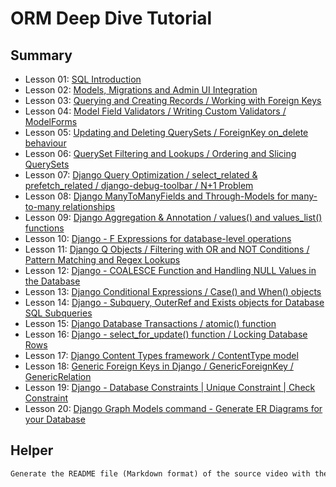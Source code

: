# ORM Deep Dive Tutorial

## Summary

- Lesson 01: [SQL Introduction](./notes/lesson-01.md)
- Lesson 02: [Models, Migrations and Admin UI Integration](./notes/lesson-02.md)
- Lesson 03: [Querying and Creating Records / Working with Foreign Keys](./notes/lesson-03.md)
- Lesson 04: [Model Field Validators / Writing Custom Validators / ModelForms](./notes/lesson-04.md)
- Lesson 05: [Updating and Deleting QuerySets / ForeignKey on_delete behaviour](./notes/lesson-05.md)
- Lesson 06: [QuerySet Filtering and Lookups / Ordering and Slicing QuerySets](./notes/lesson-06.md)
- Lesson 07: [Django Query Optimization / select_related & prefetch_related / django-debug-toolbar / N+1 Problem](./notes/lesson-07.md)
- Lesson 08: [Django ManyToManyFields and Through-Models for many-to-many relationships](./notes/lesson-08.md)
- Lesson 09: [Django Aggregation & Annotation / values() and values_list() functions](./notes/lesson-09.md)
- Lesson 10: [Django - F Expressions for database-level operations](./notes/lesson-10.md)
- Lesson 11: [Django Q Objects / Filtering with OR and NOT Conditions / Pattern Matching and Regex Lookups](./notes/lesson-11.md)
- Lesson 12: [Django - COALESCE Function and Handling NULL Values in the Database](./notes/lesson-12.md)
- Lesson 13: [Django Conditional Expressions / Case() and When() objects](./notes/lesson-13.md)
- Lesson 14: [Django - Subquery, OuterRef and Exists objects for Database SQL Subqueries](./notes/lesson-14.md)
- Lesson 15: [Django Database Transactions / atomic() function](./notes/lesson-15.md)
- Lesson 16: [Django - select_for_update() function / Locking Database Rows](./notes/lesson-16.md)
- Lesson 17: [Django Content Types framework / ContentType model](./notes/lesson-17.md)
- Lesson 18: [Generic Foreign Keys in Django / GenericForeignKey / GenericRelation](./notes/lesson-18.md)
- Lesson 19: [Django - Database Constraints | Unique Constraint | Check Constraint](./notes/lesson-19.md)
- Lesson 20: [Django Graph Models command - Generate ER Diagrams for your Database](./notes/lesson-20.md)

## Helper

```txt
Generate the README file (Markdown format) of the source video with the key concepts and all examples (with code) of the explained topics
```
